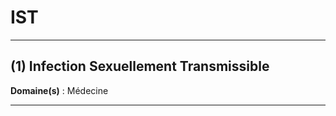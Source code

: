 # IST

----------------------------------------

## (1) Infection Sexuellement Transmissible

**Domaine(s)** : Médecine

----------------------------------------
